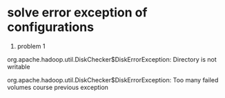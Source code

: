 # solve error exception of configurations

1. problem 1

org.apache.hadoop.util.DiskChecker$DiskErrorException: Directory is not writable

org.apache.hadoop.util.DiskChecker$DiskErrorException: Too many failed volumes course previous exception





